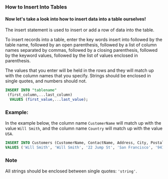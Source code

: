 ### How to Insert Into Tables

#### Now let's take a look into how to insert data into a table ourselves!

The insert statement is used to insert or add a row of data into the table.

To insert records into a table, enter the key words insert into followed by the table name, followed by an open parenthesis, followed by a list of column names separated by commas, followed by a closing parenthesis, followed by the keyword values, followed by the list of values enclosed in parenthesis.

 The values that you enter will be held in the rows and they will match up with the column names that you specify. Strings should be enclosed in single quotes, and numbers should not.

```SQL
INSERT INTO "tablename"
 (first_column,...last_column)
  VALUES (first_value,...last_value);
```

### Example:

In the example below, the column name `CustomerName` will match up with the value `Will Smith`, and the column name `Country` will match up with the value `USA`.

```SQL
INSERT INTO Customers (CustomerName, ContactName, Address, City, PostalCode, Country)
VALUES ('Will Smith', 'Will Smith', '22 Jump St', 'San Francisco', '94103', 'USA');
```       

### Note

All strings should be enclosed between single quotes: `'string'`.
